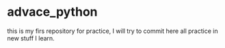 # advace_python
this is my firs repository for practice, I will try to commit here all practice in new stuff I learn. 
